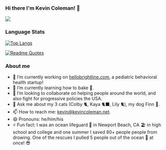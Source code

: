 ### Hi there I'm Kevin Coleman! 👋

![](https://vbr.wocr.tk/badge?page_id=kevinjcoleman&color=55acb7&style=for-the-badge&logo=Github)

### Language Stats
[![Top Langs](https://github-readme-stats.vercel.app/api/top-langs/?username=kevinjcoleman)](https://github.com/anuraghazra/github-readme-stats)

[![Readme Quotes](https://quotes-github-readme.vercel.app/api?type=horizontal&theme=dark)](https://github.com/piyushsuthar/github-readme-quotes)

### About me
- 🔭 I’m currently working on [hellobrightline.com](hellobrightline.com), a pediatric behavioral health startup!
- 🌱 I’m currently learning how to bake 🥖.
- 👯 I’m looking to collaborate on helping people around the world, and also fight for progressive policies the USA.
- 💬 Ask me about my 3 cats (Colby 🐈, Kaya 🐈‍⬛, Lily 🐈), my dog Finn 🐶.
- 📫 How to reach me: [kevin@kevincoleman.net](mailto:kevin@kevincoleman.net).
- 😄 Pronouns: he/him/his
- ⚡ Fun fact: I was an ocean lifeguard 🛟 in Newport Beach, CA 🏖 in high school and college and one summer I saved 80+ people people from drowing. One of the rescues I pulled 5 people out of the ocean 🌊 at once! 😎

